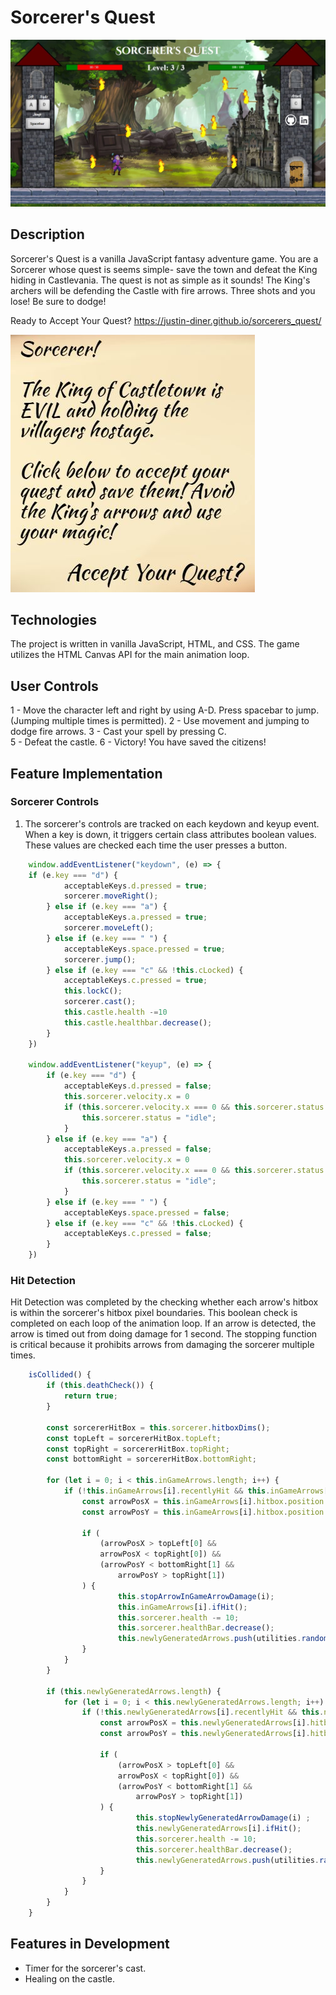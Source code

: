 # Sorcerer's Quest

![Screenshot](./strategy/sorcerersquest.JPG)

## Description

Sorcerer's Quest is a vanilla JavaScript fantasy adventure game. You are a Sorcerer whose quest is seems simple- save the town and defeat the King hiding in Castlevania. The quest is not as simple as it sounds! The King's archers will be defending the Castle with fire arrows. Three shots and you lose! Be sure to dodge!

Ready to Accept Your Quest? 
https://justin-diner.github.io/sorcerers_quest/  

![Introduction](./strategy/intro.JPG)

## Technologies 

The project is written in vanilla JavaScript, HTML, and CSS. The game utilizes the HTML Canvas API for the main animation loop. 

## User Controls
 1 - Move the character left and right by using A-D. Press spacebar to jump. (Jumping multiple times is permitted).
 2 - Use movement and jumping to dodge fire arrows. 
 3 - Cast your spell by pressing C.  
 5 - Defeat the castle.
 6 - Victory! You have saved the citizens!

## Feature Implementation 
### Sorcerer Controls 
1. The sorcerer's controls are tracked on each keydown and keyup event. When a key is down, it triggers certain class attributes boolean values. These values are checked each time the user presses a button.   

```javascript		
	window.addEventListener("keydown", (e) => {
    if (e.key === "d") {
			acceptableKeys.d.pressed = true; 
			sorcerer.moveRight();
		} else if (e.key === "a") {
			acceptableKeys.a.pressed = true; 
			sorcerer.moveLeft();
		} else if (e.key === " ") {
			acceptableKeys.space.pressed = true; 
			sorcerer.jump();
		} else if (e.key === "c" && !this.cLocked) {
			acceptableKeys.c.pressed = true;
			this.lockC();
			sorcerer.cast();
			this.castle.health -=10
			this.castle.healthbar.decrease();
		}
	})
	
	window.addEventListener("keyup", (e) => {
		if (e.key === "d") {
			acceptableKeys.d.pressed = false; 
			this.sorcerer.velocity.x = 0
			if (this.sorcerer.velocity.x === 0 && this.sorcerer.status != "jumping") {
				this.sorcerer.status = "idle";
			}
		} else if (e.key === "a") {
			acceptableKeys.a.pressed = false; 
			this.sorcerer.velocity.x = 0
			if (this.sorcerer.velocity.x === 0 && this.sorcerer.status != "jumping") {
				this.sorcerer.status = "idle";
			}
		} else if (e.key === " ") {
			acceptableKeys.space.pressed = false; 
		} else if (e.key === "c" && !this.cLocked) {
			acceptableKeys.c.pressed = false;
		}
	})
```
### Hit Detection
Hit Detection was completed by the checking whether each arrow's hitbox is within the sorcerer's hitbox pixel boundaries. This boolean check is completed on each loop of the animation loop. If an arrow is detected, the arrow is timed out from doing damage for 1 second. The stopping function is critical because it prohibits arrows from damaging the sorcerer multiple times.  
 
```javascript 
	isCollided() {
		if (this.deathCheck()) {
			return true; 
		}

		const sorcererHitBox = this.sorcerer.hitboxDims();
		const topLeft = sorcererHitBox.topLeft;
		const topRight = sorcererHitBox.topRight;
		const bottomRight = sorcererHitBox.bottomRight;

		for (let i = 0; i < this.inGameArrows.length; i++) { 
			if (!this.inGameArrows[i].recentlyHit && this.inGameArrows[i].moving) {
				const arrowPosX = this.inGameArrows[i].hitbox.position.x;
				const arrowPosY = this.inGameArrows[i].hitbox.position.y

				if (
					(arrowPosX > topLeft[0] && 
					arrowPosX < topRight[0]) &&
					(arrowPosY < bottomRight[1] && 
						arrowPosY > topRight[1])
				) {
						this.stopArrowInGameArrowDamage(i);
						this.inGameArrows[i].ifHit();
						this.sorcerer.health -= 10;
						this.sorcerer.healthBar.decrease();
						this.newlyGeneratedArrows.push(utilities.randomShootingPosition());
				}
			}
		}

		if (this.newlyGeneratedArrows.length) {
			for (let i = 0; i < this.newlyGeneratedArrows.length; i++) { 
				if (!this.newlyGeneratedArrows[i].recentlyHit && this.newlyGeneratedArrows[i].moving) {
					const arrowPosX = this.newlyGeneratedArrows[i].hitbox.position.x;
					const arrowPosY = this.newlyGeneratedArrows[i].hitbox.position.y
	
					if (
						(arrowPosX > topLeft[0] && 
						arrowPosX < topRight[0]) &&
						(arrowPosY < bottomRight[1] && 
							arrowPosY > topRight[1])
					) {
							this.stopNewlyGeneratedArrowDamage(i) ;
							this.newlyGeneratedArrows[i].ifHit();
							this.sorcerer.health -= 10;
							this.sorcerer.healthBar.decrease();
							this.newlyGeneratedArrows.push(utilities.randomShootingPosition());
					}
				}
			}
		}
	}
```

## Features in Development
* Timer for the sorcerer's cast. 
* Healing on the castle. 
